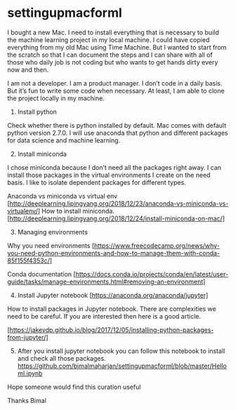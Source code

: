 # settingupmacforml

I bought a new Mac. I need to install everything that is necessary to build the machine learning project in my local machine. I could have copied everything from my old Mac using Time Machine. But I wanted to start from the scratch so that I can document the steps and I can share with all of those who daily job is not coding but who wants to get hands dirty every now and then.

I am not a developer. I am a product manager. I don’t code in a daily basis. But it’s fun to write some code when necessary. At least, I am able to clone the project locally in my machine. 

1. Install python

Check whether there is python installed by default. Mac comes with default python version 2.7.0. I will use anaconda that python and different packages for data science and machine learning.

2. Install miniconda 

I chose miniconda because I don’t need all the packages right away. I can install those packages in the virtual environments I create on the need basis. I like to isolate dependent packages for different types.
		
Anaconda vs miniconda vs virtual env 
[http://deeplearning.lipingyang.org/2018/12/23/anaconda-vs-miniconda-vs-virtualenv/]
How to install miniconda. 
[http://deeplearning.lipingyang.org/2018/12/24/install-miniconda-on-mac/]

3. Managing environments

Why you need environments 
[https://www.freecodecamp.org/news/why-you-need-python-environments-and-how-to-manage-them-with-conda-85f155f4353c/]
	    
Conda documentation 
[https://docs.conda.io/projects/conda/en/latest/user-guide/tasks/manage-environments.html#removing-an-environment]

4. Install Jupyter notebook
[https://anaconda.org/anaconda/jupyter]

How to install packages in Jupyter notebook. There are complexities we need to be careful. If you are interested then here is a good article.

[https://jakevdp.github.io/blog/2017/12/05/installing-python-packages-from-jupyter/]

5. After you install jupyter notebook you can follow this notebook to install and check all those packages.
https://github.com/bimalmaharjan/settingupmacforml/blob/master/Helloml.ipynb

Hope someone would find this curation useful

Thanks
Bimal

